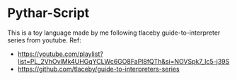 # Pythar-Script

This is a toy language made by me following tlaceby guide-to-interpreter series from youtube.
Ref:
  - https://youtube.com/playlist?list=PL_2VhOvlMk4UHGqYCLWc6GO8FaPl8fQTh&si=NOVSpk7_Ic5-j39S
  - https://github.com/tlaceby/guide-to-interpreters-series